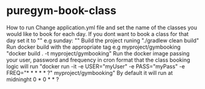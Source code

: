 # puregym-book-class
How to run
Change application.yml file and set the name of the classes you would like to book for each day. 
If you dont want to book a class for that day set it to "" e.g   sunday: ""
Build the project runing "./gradlew clean build"
Run docker build with the appropriate tag e.g myproject/gymbooking "docker build . -t myproject/gymbooking"
Run the docker image passing your user, password and frequency in cron format that the class booking logic will run
"docker run -it -e USER="myUser" -e PASS="myPass" -e FREQ="* * * * * ?" myproject/gymbooking"
By default it will run at midninght 0 * 0 * * ?
